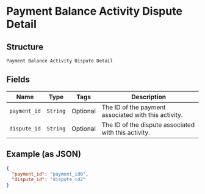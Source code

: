 
# Payment Balance Activity Dispute Detail

## Structure

`Payment Balance Activity Dispute Detail`

## Fields

| Name | Type | Tags | Description |
|  --- | --- | --- | --- |
| `payment_id` | `String` | Optional | The ID of the payment associated with this activity. |
| `dispute_id` | `String` | Optional | The ID of the dispute associated with this activity. |

## Example (as JSON)

```json
{
  "payment_id": "payment_id0",
  "dispute_id": "dispute_id2"
}
```

